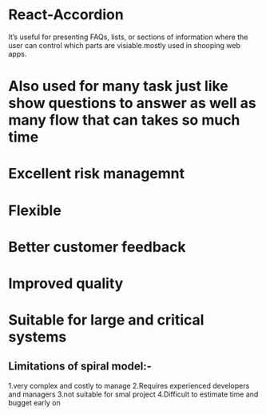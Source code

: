 # React-Accordion
It’s useful for presenting FAQs, lists, or sections of information where the user can control which parts are visiable.mostly used in shooping web apps.
# Also used for many task just like show questions to answer as well as many flow that can takes so much time 
# Excellent risk managemnt
# Flexible
# Better customer feedback
# Improved quality
# Suitable for large and critical systems
## Limitations of spiral model:-
1.very complex and costly to manage
2.Requires experienced developers and managers
3.not suitable for smal project
4.Difficult to estimate time and bugget early on
